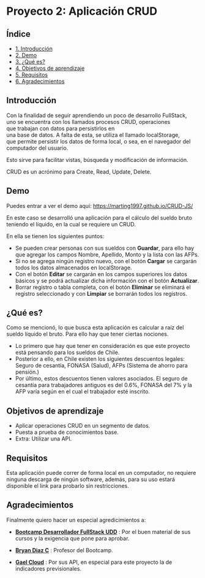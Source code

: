 
# Proyecto 2: Aplicación CRUD



## Índice

* [1. Introducción](#Introducción)
* [2. Demo](#Demo)
* [3. ¿Qué es?](#¿Qué-es?)
* [4. Objetivos de aprendizaje](#Objetivos-de-aprendizaje)
* [5. Requisitos](#Requisitos)
* [6. Agradecimientos](#Agradecimientos)
## Introducción

Con la finalidad de seguir aprendiendo un poco de desarrollo FullStack, uno se encuentra con los llamados procesos CRUD, operaciones que trabajan con datos para persistirlos en una base de datos. A falta de esta, se utiliza el llamado localStorage, que permite persistir los datos de forma local, o sea, en el navegador del computador del usuario.

Esto sirve para facilitar vistas, búsqueda y modificación de información.

CRUD es un acrónimo para Create, Read, Update, Delete.
## Demo

Puedes entrar a ver el demo aquí: https://marting1997.github.io/CRUD-JS/


En este caso se desarrolló una aplicación para el cálculo del sueldo bruto teniendo el líquido, en la cual se requiere un CRUD.

En ella se tienen los siguientes puntos:

- Se pueden crear personas con sus sueldos con **Guardar**, para ello hay que agregar los campos Nombre, Apellido, Monto y la lista con las AFPs.
- Si no se agrega ningún registro nuevo, con el botón **Cargar** se cargarán todos los datos almacenados en localStorage.
- Con el botón **Editar** se cargarán en los campos superiores los datos básicos y se podrá actualizar dicha información con el botón **Actualizar**.
-  Borrar registro o tabla completa, con el botón **Eliminar** se eliminará el registro seleccionado y con **Limpiar** se borrarán todos los registros.

## ¿Qué es?

Como se mencionó, lo que busca esta aplicación es calcular a raíz del sueldo líquido el bruto. Para ello hay que tener ciertas nociones.

- Lo primero que hay que tener en consideración es que este proyecto está pensando para los sueldos de Chile.
- Posterior a ello, en Chile existen los siguientes descuentos legales: Seguro de cesantía, FONASA (Salud), AFPs (Sistema de ahorro para pensión.)
- Por último, estos descuentos tienen valores asociados. El seguro de cesantía para trabajadores antiguos es del 0.6%, FONASA del 7% y la AFP varía según en el cual el trabajador esté inscrito.
## Objetivos de aprendizaje

- Aplicar operaciones CRUD en un segmento de datos.
- Puesta a prueba de conocimientos base.
- Extra: Utilizar una API.
## Requisitos

Esta aplicación puede correr de forma local en un computador, no requiere ninguna descarga de ningún software, además, para su uso estará disponible el link para probarlo sin restricciones.
## Agradecimientos

Finalmente quiero hacer un especial agredicimientos a:

- **[Bootcamp Desarrollador FullStack UDD](https://github.com/UDDBootcamp)** : Por el buen material de sus cursos y la exigencia que pone para aprobar.

- **[Bryan Diaz C](https://github.com/brayandiazc)** : Profesor del Bootcamp.

- **[Gael Cloud](https://api.gael.cloud/#introduccion)** : Por sus API, en especial para este proyecto la de indicadores previsionales.